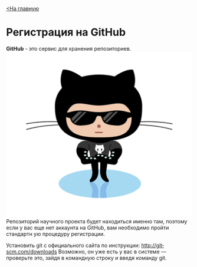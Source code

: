 [<На главную](./readme.md)
# Регистрация на GitHub     
 **GitHub** -­ это сервис для хранения репозиториев.                
 ![los](assets\logo_cat2.jpg) 
Репозиторий научного проекта будет находиться именно там,                       поэтому если у вас
еще нет аккаунта на GitHub, вам необходимо пройти стандартн                     ую процедуру
регистрации. 

Установить git с официального сайта по инструкции: [http://git­scm.com/downloads](http://git­scm.com/downloads)
Возможно, он уже есть у вас в системе — проверьте это, зайдя в командную строку и введя команду git. 

